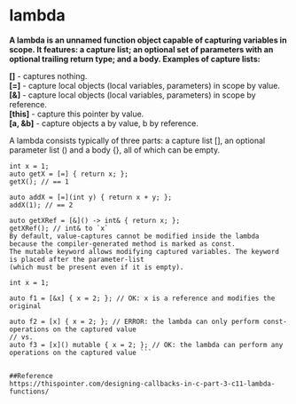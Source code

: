 # lambda
**A lambda is an unnamed function object capable of capturing variables in scope. It features: a capture list;
  an optional set of parameters with an optional trailing return type; and a body. Examples of capture lists:**

**[]** - captures nothing.<br />
**[=]** - capture local objects (local variables, parameters) in scope by value.<br />
**[&]** - capture local objects (local variables, parameters) in scope by reference.<br />
**[this]** - capture this pointer by value.<br />
**[a, &b]** - capture objects a by value, b by reference.<br />

A lambda consists typically of three parts: a capture list [], an optional parameter list () and a body {}, all of which can be empty.

``` 
int x = 1;
auto getX = [=] { return x; };
getX(); // == 1 

auto addX = [=](int y) { return x + y; };
addX(1); // == 2

auto getXRef = [&]() -> int& { return x; };
getXRef(); // int& to `x`
By default, value-captures cannot be modified inside the lambda because the compiler-generated method is marked as const.
The mutable keyword allows modifying captured variables. The keyword is placed after the parameter-list 
(which must be present even if it is empty).

int x = 1;

auto f1 = [&x] { x = 2; }; // OK: x is a reference and modifies the original

auto f2 = [x] { x = 2; }; // ERROR: the lambda can only perform const-operations on the captured value
// vs.
auto f3 = [x]() mutable { x = 2; }; // OK: the lambda can perform any operations on the captured value ```


##Reference
https://thispointer.com/designing-callbacks-in-c-part-3-c11-lambda-functions/
